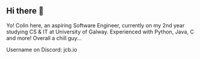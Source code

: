## Hi there 👋

Yo! Colin here, an aspiring Software Engineer, currently on my 2nd year studying CS & IT at University of Galway. Experienced with Python, Java, C and more!
Overall a chill guy...

Username on Discord: jcb.io

<!--
**jcb960/jcb960** is a ✨ _special_ ✨ repository because its `README.md` (this file) appears on your GitHub profile.

Here are some ideas to get you started:

- 🔭 I’m currently working on ...
- 🌱 I’m currently learning ...
- 👯 I’m looking to collaborate on ...
- 🤔 I’m looking for help with ...
- 💬 Ask me about ...
- 📫 How to reach me: ...
- 😄 Pronouns: ...
- ⚡ Fun fact: ...
-->
